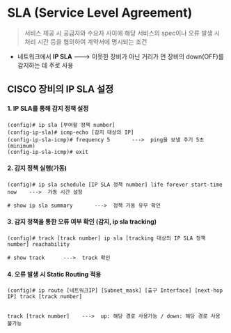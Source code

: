 SLA (Service Level Agreement)
===

> 서비스 제공 시 공급자와 수요자 사이에 해당 서비스의 spec이나 오류 발생 시 처리 시간 등을 협의하여 계약서에 명시되는 조건

- 네트워크에서 **IP SLA**   --->  이웃한 장비가 아닌 거리가 먼 장비의 down(OFF)를 감지하는 데 주로 사용


CISCO 장비의 IP SLA 설정
---

#### 1. IP SLA를 통해 감지 정책 설정
```
(config)# ip sla [부여할 정책 number]
(config-ip-sla)# icmp-echo [감지 대상의 IP]
(config-ip-sla-icmp)# frequency 5       --->  ping을 보낼 주기 5초 (minimum)
(config-ip-sla-icmp)# exit
```

#### 2. 감지 정책 실행(가동)
```
(config)# ip sla schedule [IP SLA 정책 number] life forever start-time now    --->  가동 시간 설정

# show ip sla summary       --->  정책 가동 유무 확인
```

#### 3. 감지 정책을 통한 오류 여부 확인 (감지, ip sla tracking)
```
(config)# track [track number] ip sla [tracking 대상의 IP SLA 정책 number] reachability

# show track      --->  track 확인
```

#### 4. 오류 발생 시 Static Routing 적용
```
(config)# ip route [네트워크IP] [Subnet_mask] [출구 Interface] [next-hop IP] track [track number]


track [track number]    --->  up: 해당 경로 사용가능 / down: 해당 경로 사용 불가능
```